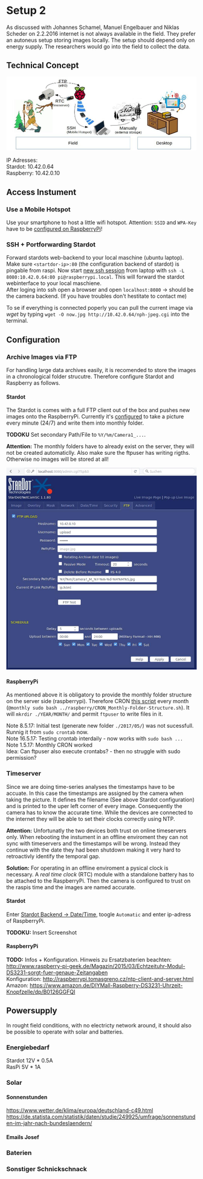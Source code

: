# Setup 2
As discussed with Johannes Schamel, Manuel Engelbauer and Niklas Scheder on 2.2.2016 internet is not always available in the field. They prefer an autoneus setup storing images locally. The setup should depend only on energy supply. The researchers would go into the field to collect the data.  



## Technical Concept
![Technical Concept of Setup 2](./setup2_concept.jpg)

IP Adresses:  
Stardot: 10.42.0.64  
Raspberry: 10.42.0.10  



## Access Instument
### Use a Mobile Hotspot
Use your smartphone to host a little wifi hotspot. Attention: `SSID` and `WPA-Key` have to be [configured on RaspberryPi](../raspberry/getting_started_ssh_only.md#add-to-wifi)!

### SSH + Portforwarding Stardot
Forward stardots web-backend to your local maschine (ubuntu laptop).  
Make sure `<startdor-ip>:80` (the configuration backend of stardot) is pingable from raspi. Now start [new ssh session](https://help.ubuntu.com/community/SSH/OpenSSH/PortForwarding#Local_Port_Forwarding) from laptop with `ssh -L 8080:10.42.0.64:80 pi@raspberrypi.local`. This will forward the stardot webinterface to your local maschiene.  
After loging into ssh open a browser and open `localhost:8080` -> should be the camera backend. (If you have troubles don't hestitate to contact me)  

To se if everything is connected poperly you can pull the current image via *wget* by typing `wget -O now.jpg http://10.42.0.64/nph-jpeg.cgi` into the terminal.



## Configuration
### Archive Images via FTP
For handling large data archives easily, it is recomended to store the images in a chronological folder strucutre. Therefore configure Stardot and Raspberry as follows.

#### Stardot
The Stardot is comes with a full FTP client out of the box and pushes new images onto the RaspberryPi. Currently it's [configured](localhost:8080/admin.cgi?ftp&0) to take a picture every minute (24/7) and write them into monthly folder.  

**TODOKU** Set secondary Path/File to `%Y/%m/Camera1_...`.  

**Attention:** The monthly folders have to already exist on the server, they will not be created automaticlly. Also make sure the ftpuser has writing rigths. Otherwise no images will be stored at all!  

![Screenshot FTP Configuration](stardot_ftp.jpg)  


#### RaspberryPi
As mentioned above it is obligatory to provide the monthly folder structure on the server side (raspberrypi). Therefore CRON [this script](../raspberry/CRON_Monthly-Folder-Structure.sh) every month (`@monthly sudo bash ../raspberry/CRON_Monthly-Folder-Structure.sh`). It will `mkrdir ./YEAR/MONTH/` and permit `ftpuser` to write files in it.  

Note 8.5.17: Initial test (generate new folder `./2017/05/`) was not sucessfull. Runnig it from `sudo crontab` now.  
Note 16.5.17: Testing crontab interdaily - now works with `sudo bash ...`  
Note 1.5.17: Monthly CRON worked  
Idea: Can ftpuser also execute crontabs? - then no struggle with sudo permission?


### Timeserver
Since we are doing time-series analyses the timestamps have to be accuate. In this case the timestamps are assigned by the camera when taking the picture. It defines the filename (See above Stardot configuration) and is printed to the uper left corner of every image.  Consequently the camera has to know the accurate time. While the devices are connected to the internet they will be able to set their clocks correctly using NTP.

**Attention:**  Unfortunatly the two devices both trust on online timeservers only. When rebooting the instument in an offline enviroment they can not sync with timeservers and the timestamps will be wrong. Instead they continue with the date they had been shutdown making it very hard to retroactivly identify the temporal gap.

**Solution:** For operating in an offline enviroment a pysical clock is necessary. A *real time clock* (RTC) module with a standalone battery has to be attached to the RaspberryPi. Then the camera is configured to trust on the raspis time and the images are named accurate.

#### Stardot
Enter [Stardot Backend -> Date/Time](http://localhost:8080/admin.cgi?datetime), toogle `Automatic` and enter ip-adress of RaspberryPi.  

**TODOKU:** Insert Screenshot

#### RaspberryPi
**TODO:**
Infos + Konfiguration. Hinweis zu Ersatzbaterien beachten: http://www.raspberry-pi-geek.de/Magazin/2015/03/Echtzeituhr-Modul-DS3231-sorgt-fuer-genaue-Zeitangaben  
Konfiguration: http://raspberrypi.tomasgreno.cz/ntp-client-and-server.html  
Amazon:  https://www.amazon.de/DIYMall-Raspberry-DS3231-Uhrzeit-Knopfzelle/dp/B0126GGFQI


## Powersupply
In rought field conditions, with no electricty network around, it should also be possible to operate with solar and batteries.


### Energiebedarf
Stardot	12V * 0.5A  
RasPi	 5V * 1A  

### Solar
#### Sonnenstunden
https://www.wetter.de/klima/europa/deutschland-c49.html  
https://de.statista.com/statistik/daten/studie/249925/umfrage/sonnenstunden-im-jahr-nach-bundeslaendern/  

#### Emails Josef


### Baterien

### Sonstiger Schnickschnack

